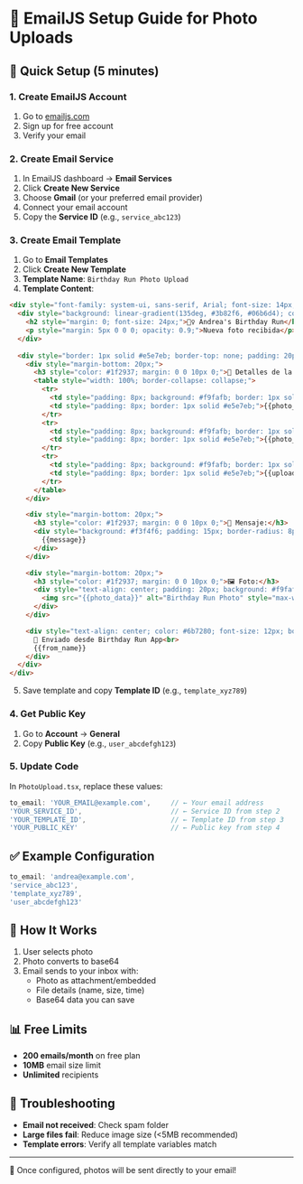 # 📧 EmailJS Setup Guide for Photo Uploads

## 🚀 Quick Setup (5 minutes)

### 1. Create EmailJS Account
1. Go to [emailjs.com](https://www.emailjs.com/)
2. Sign up for free account
3. Verify your email

### 2. Create Email Service
1. In EmailJS dashboard → **Email Services**
2. Click **Create New Service**
3. Choose **Gmail** (or your preferred email provider)
4. Connect your email account
5. Copy the **Service ID** (e.g., `service_abc123`)

### 3. Create Email Template
1. Go to **Email Templates**
2. Click **Create New Template**
3. **Template Name**: `Birthday Run Photo Upload`
4. **Template Content**:

```html
<div style="font-family: system-ui, sans-serif, Arial; font-size: 14px; max-width: 600px;">
  <div style="background: linear-gradient(135deg, #3b82f6, #06b6d4); color: white; padding: 20px; border-radius: 10px 10px 0 0;">
    <h2 style="margin: 0; font-size: 24px;">🏃‍♀️ Andrea's Birthday Run</h2>
    <p style="margin: 5px 0 0 0; opacity: 0.9;">Nueva foto recibida</p>
  </div>
  
  <div style="border: 1px solid #e5e7eb; border-top: none; padding: 20px; border-radius: 0 0 10px 10px;">
    <div style="margin-bottom: 20px;">
      <h3 style="color: #1f2937; margin: 0 0 10px 0;">📸 Detalles de la foto:</h3>
      <table style="width: 100%; border-collapse: collapse;">
        <tr>
          <td style="padding: 8px; background: #f9fafb; border: 1px solid #e5e7eb; font-weight: bold;">Archivo:</td>
          <td style="padding: 8px; border: 1px solid #e5e7eb;">{{photo_name}}</td>
        </tr>
        <tr>
          <td style="padding: 8px; background: #f9fafb; border: 1px solid #e5e7eb; font-weight: bold;">Tamaño:</td>
          <td style="padding: 8px; border: 1px solid #e5e7eb;">{{photo_size}}</td>
        </tr>
        <tr>
          <td style="padding: 8px; background: #f9fafb; border: 1px solid #e5e7eb; font-weight: bold;">Fecha:</td>
          <td style="padding: 8px; border: 1px solid #e5e7eb;">{{upload_time}}</td>
        </tr>
      </table>
    </div>

    <div style="margin-bottom: 20px;">
      <h3 style="color: #1f2937; margin: 0 0 10px 0;">💬 Mensaje:</h3>
      <div style="background: #f3f4f6; padding: 15px; border-radius: 8px; border-left: 4px solid #3b82f6;">
        {{message}}
      </div>
    </div>

    <div style="margin-bottom: 20px;">
      <h3 style="color: #1f2937; margin: 0 0 10px 0;">🖼️ Foto:</h3>
      <div style="text-align: center; padding: 20px; background: #f9fafb; border-radius: 8px;">
        <img src="{{photo_data}}" alt="Birthday Run Photo" style="max-width: 100%; max-height: 400px; border-radius: 8px; box-shadow: 0 4px 6px rgba(0, 0, 0, 0.1);">
      </div>
    </div>

    <div style="text-align: center; color: #6b7280; font-size: 12px; border-top: 1px solid #e5e7eb; padding-top: 15px;">
      📧 Enviado desde Birthday Run App<br>
      {{from_name}}
    </div>
  </div>
</div>
```

5. Save template and copy **Template ID** (e.g., `template_xyz789`)

### 4. Get Public Key
1. Go to **Account** → **General**
2. Copy **Public Key** (e.g., `user_abcdefgh123`)

### 5. Update Code
In `PhotoUpload.tsx`, replace these values:

```javascript
to_email: 'YOUR_EMAIL@example.com',     // ← Your email address
'YOUR_SERVICE_ID',                      // ← Service ID from step 2
'YOUR_TEMPLATE_ID',                     // ← Template ID from step 3  
'YOUR_PUBLIC_KEY'                       // ← Public key from step 4
```

## ✅ Example Configuration

```javascript
to_email: 'andrea@example.com',
'service_abc123',
'template_xyz789',
'user_abcdefgh123'
```

## 🎯 How It Works

1. User selects photo
2. Photo converts to base64
3. Email sends to your inbox with:
   - Photo as attachment/embedded
   - File details (name, size, time)
   - Base64 data you can save

## 📊 Free Limits
- **200 emails/month** on free plan
- **10MB** email size limit
- **Unlimited** recipients

## 🔧 Troubleshooting

- **Email not received**: Check spam folder
- **Large files fail**: Reduce image size (<5MB recommended)
- **Template errors**: Verify all template variables match

---
🎉 Once configured, photos will be sent directly to your email!